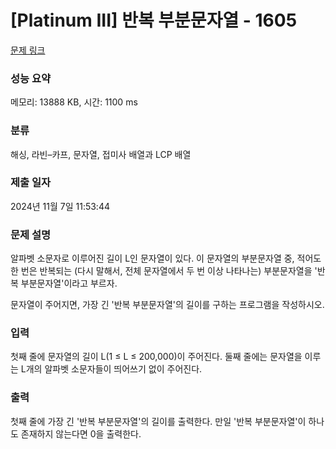 # [Platinum III] 반복 부분문자열 - 1605 

[문제 링크](https://www.acmicpc.net/problem/1605) 

### 성능 요약

메모리: 13888 KB, 시간: 1100 ms

### 분류

해싱, 라빈–카프, 문자열, 접미사 배열과 LCP 배열

### 제출 일자

2024년 11월 7일 11:53:44

### 문제 설명

<p>알파벳 소문자로 이루어진 길이 L인 문자열이 있다. 이 문자열의 부분문자열 중, 적어도 한 번은 반복되는 (다시 말해서, 전체 문자열에서 두 번 이상 나타나는) 부분문자열을 '반복 부분문자열'이라고 부르자.</p>

<p>문자열이 주어지면, 가장 긴 '반복 부분문자열'의 길이를 구하는 프로그램을 작성하시오.</p>

### 입력 

 <p>첫째 줄에 문자열의 길이 L(1 ≤ L ≤ 200,000)이 주어진다. 둘째 줄에는 문자열을 이루는 L개의 알파벳 소문자들이 띄어쓰기 없이 주어진다.</p>

### 출력 

 <p>첫째 줄에 가장 긴 '반복 부분문자열'의 길이를 출력한다. 만일 '반복 부분문자열'이 하나도 존재하지 않는다면 0을 출력한다.</p>

